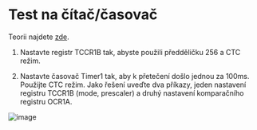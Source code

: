 # Test na čítač/časovač
Teorii najdete [zde](../08_Timer.md).

1. Nastavte registr TCCR1B tak, abyste použili předděličku 256 a CTC režim.

2. Nastavte časovač Timer1 tak, aby k přetečení došlo jednou za 100ms. Použijte CTC režim. Jako řešení uveďte dva příkazy, jeden nastavení registru TCCR1B (mode, prescaler) a druhý nastavení komparačního registru OCR1A.


![image](https://github.com/user-attachments/assets/bee934a0-85c3-4c6c-8d8b-193e23152417)
